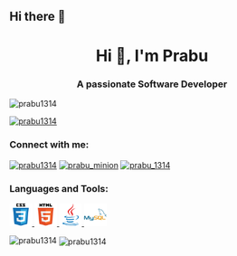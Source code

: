 ## Hi there 👋
<h1 align="center">Hi 👋, I'm Prabu</h1>
<h3 align="center">A passionate Software Developer</h3>

<p align="left"> <img src="https://komarev.com/ghpvc/?username=prabu1314&label=Profile%20views&color=0e75b6&style=flat" alt="prabu1314" /> </p>

<p align="left"> <a href="https://github.com/ryo-ma/github-profile-trophy"><img src="https://github-profile-trophy.vercel.app/?username=prabu1314" alt="prabu1314" /></a> </p>

<h3 align="left">Connect with me:</h3>
<p align="left">
<a href="https://linkedin.com/in/prabu1314" target="blank"><img align="center" src="https://raw.githubusercontent.com/rahuldkjain/github-profile-readme-generator/master/src/images/icons/Social/linked-in-alt.svg" alt="prabu1314" height="30" width="40" /></a>
<a href="https://instagram.com/prabu_minion" target="blank"><img align="center" src="https://raw.githubusercontent.com/rahuldkjain/github-profile-readme-generator/master/src/images/icons/Social/instagram.svg" alt="prabu_minion" height="30" width="40" /></a>
<a href="https://www.leetcode.com/prabu_1314" target="blank"><img align="center" src="https://raw.githubusercontent.com/rahuldkjain/github-profile-readme-generator/master/src/images/icons/Social/leet-code.svg" alt="prabu_1314" height="30" width="40" /></a>
</p>

<h3 align="left">Languages and Tools:</h3>
<p align="left"> <a href="https://www.w3schools.com/css/" target="_blank" rel="noreferrer"> <img src="https://raw.githubusercontent.com/devicons/devicon/master/icons/css3/css3-original-wordmark.svg" alt="css3" width="40" height="40"/> </a> <a href="https://www.w3.org/html/" target="_blank" rel="noreferrer"> <img src="https://raw.githubusercontent.com/devicons/devicon/master/icons/html5/html5-original-wordmark.svg" alt="html5" width="40" height="40"/> </a> <a href="https://www.java.com" target="_blank" rel="noreferrer"> <img src="https://raw.githubusercontent.com/devicons/devicon/master/icons/java/java-original.svg" alt="java" width="40" height="40"/> </a> <a href="https://www.mysql.com/" target="_blank" rel="noreferrer"> <img src="https://raw.githubusercontent.com/devicons/devicon/master/icons/mysql/mysql-original-wordmark.svg" alt="mysql" width="40" height="40"/> </a> </p>

<p><img align="left" src="https://github-readme-stats.vercel.app/api/top-langs?username=prabu1314&show_icons=true&locale=en&layout=compact" alt="prabu1314" /></p>

<p>&nbsp;<img align="center" src="https://github-readme-stats.vercel.app/api?username=prabu1314&show_icons=true&locale=en" alt="prabu1314" /></p>

<!--
**prabu1314/prabu1314** is a ✨ _special_ ✨ repository because its `README.md` (this file) appears on your GitHub profile.

Here are some ideas to get you started:

- 🔭 I’m currently working on ...
- 🌱 I’m currently learning ...
- 👯 I’m looking to collaborate on ...
- 🤔 I’m looking for help with ...
- 💬 Ask me about ...
- 📫 How to reach me: ...
- 😄 Pronouns: ...
- ⚡ Fun fact: ...
-->
